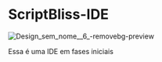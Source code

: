 # ScriptBliss-IDE
![Design_sem_nome__6_-removebg-preview](https://github.com/Luirafa2022/ScriptBliss-IDE/assets/100379672/cc5b4ba7-d04b-4342-86cc-f96cf597ae3b)

Essa é uma IDE em fases iniciais

